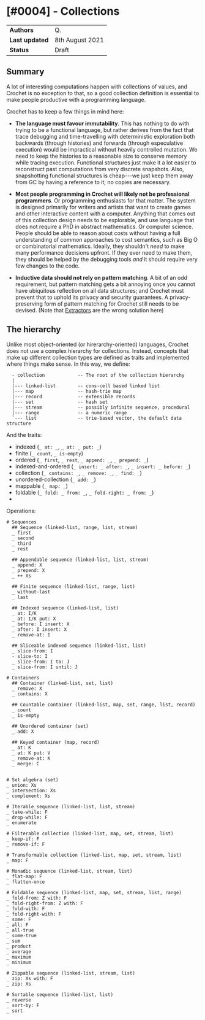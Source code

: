 # [#0004] - Collections

|                  |                 |
| ---------------- | --------------- |
| **Authors**      | Q.              |
| **Last updated** | 8th August 2021 |
| **Status**       | Draft           |

## Summary

A lot of interesting computations happen with collections of values, and Crochet is no exception to that, so a good collection definition is essential to make people productive with a programming language.

Crochet has to keep a few things in mind here:

- **The language must favour immutability**. This has nothing to do with trying to be a functional language, but rather derives from the fact that trace debugging and time-travelling with deterministic exploration both backwards (through histories) and forwards (through especulative execution) would be impractical without heavily controlled mutation. We need to keep the histories to a reasonable size to conserve memory while tracing execution. Functional structures just make it a lot easier to reconstruct past computations from very discrete snapshots. Also, snapshotting functional structures is cheap---we just keep them away from GC by having a reference to it; no copies are necessary.

- **Most people programming in Crochet will likely not be professional programmers**. Or programming enthusiasts for that matter. The system is designed primarily for writers and artists that want to create games and other interactive content with a computer. Anything that comes out of this collection design needs to be explorable, and use language that does not require a PhD in abstract mathematics. Or computer science. People should be able to reason about costs without having a full understanding of common approaches to cost semantics, such as Big O or combinatorial mathematics. Ideally, they shouldn't _need_ to make many performance decisions upfront. If they ever need to make them, they should be helped by the debugging tools _and_ it should require very few changes to the code.

- **Inductive data should not rely on pattern matching**. A bit of an odd requirement, but pattern matching gets a bit annoying once you cannot have ubiquitous reflection on all data structures; and Crochet must prevent that to uphold its privacy and security guarantees. A privacy-preserving form of pattern matching for Crochet still needs to be devised. (Note that [Extractors](https://citeseerx.ist.psu.edu/viewdoc/download?doi=10.1.1.88.5295&rep=rep1&type=pdf) are the wrong solution here)

## The hierarchy

Unlike most object-oriented (or hirerarchy-oriented) languages, Crochet does not use a complex hierarchy for collections. Instead, concepts that make up different collection types are defined as traits and implemented where things make sense. In this way, we define:

```
  - collection            -- The root of the collection hierarchy
  |
  |--- linked-list        -- cons-cell based linked list
  |--- map                -- hash-trie map
  |--- record             -- extensible records
  |--- set                -- hash set
  |--- stream             -- possibly infinite sequence, procedural
  |--- range              -- a numeric range
  `--- list               -- trie-based vector, the default data structure
```

And the traits:

- indexed (`_ at: _`, `_ at: _ put: _`)
- finite (`_ count`, `_ is-empty`)
- ordered (`_ first`, `_ rest`, `_ append: _`, `_ prepend: _`)
- indexed-and-ordered (`_ insert: _ after: _`, `_ insert: _ before: _`)
- collection (`_ contains: _`, `_ remove: _`, `_ find: _`)
- unordered-collection (`_ add: _`)
- mappable (`_ map: _`)
- foldable (`_ fold: _ from: _`, `_ fold-right: _ from: _`)
-

Operations:

    # Sequences
      ## Sequence (linked-list, range, list, stream)
      _ first
      _ second
      _ third
      _ rest

      ## Appendable sequence (linked-list, list, stream)
      _ append: X
      _ prepend: X
      _ ++ Xs

      ## Finite sequence (linked-list, range, list)
      _ without-last
      _ last

      ## Indexed sequence (linked-list, list)
      _ at: I/K
      _ at: I/K put: X
      _ before: I insert: X
      _ after: I insert: X
      _ remove-at: I

      ## Sliceable indexed sequence (linked-list, list)
      _ slice-from: I
      - slice-to: I
      _ slice-from: I to: J
      _ slice-from: I until: J

    # Containers
      ## Container (linked-list, set, list)
      _ remove: X
      _ contains: X

      ## Countable container (linked-list, map, set, range, list, record)
      _ count
      _ is-empty

      ## Unordered container (set)
      _ add: X

      ## Keyed container (map, record)
      _ at: K
      _ at: K put: V
      _ remove-at: K
      _ merge: C


    # Set algebra (set)
    _ union: Xs
    _ intersection: Xs
    _ complement: Xs

    # Iterable sequence (linked-list, list, stream)
    _ take-while: F
    _ drop-while: F
    _ enumerate

    # Filterable collection (linked-list, map, set, stream, list)
    _ keep-if: F
    _ remove-if: F

    # Transformable collection (linked-list, map, set, stream, list)
    _ map: F

    # Monadic sequence (linked-list, stream, list)
    _ flat-map: F
    _ flatten-once

    # Foldable sequence (linked-list, map, set, stream, list, range)
    _ fold-from: Z with: F
    _ fold-right-from: Z with: F
    _ fold-with: F
    _ fold-right-with: F
    _ some: F
    _ all: F
    _ all-true
    _ some-true
    _ sum
    _ product
    _ average
    _ maximum
    _ minimum

    # Zippable sequence (linked-list, stream, list)
    _ zip: Xs with: F
    _ zip: Xs

    # Sortable sequence (linked-list, list)
    _ reverse
    _ sort-by: F
    _ sort
